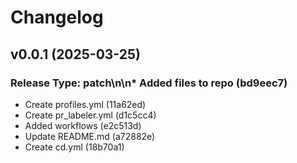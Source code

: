# Changelog

## v0.0.1 (2025-03-25)

### Release Type: patch\n\n* Added files to repo (bd9eec7)
* Create profiles.yml (11a62ed)
* Create pr_labeler.yml (d1c5cc4)
* Added workflows (e2c513d)
* Update README.md (a72882e)
* Create cd.yml (18b70a1)

